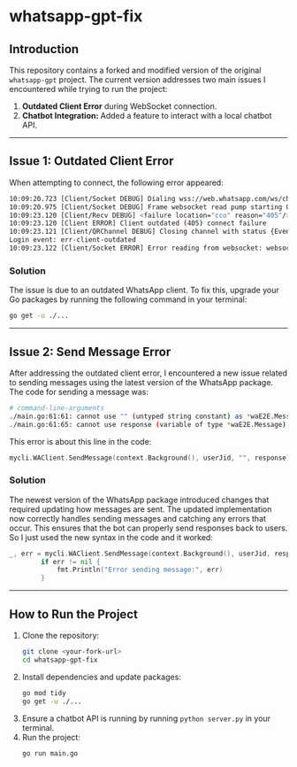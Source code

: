   # whatsapp-gpt-fix

## Introduction

This repository contains a forked and modified version of the original `whatsapp-gpt` project. The current version addresses two main issues I encountered while trying to run the project:

1. **Outdated Client Error** during WebSocket connection.
2. **Chatbot Integration:** Added a feature to interact with a local chatbot API.

---

## Issue 1: Outdated Client Error

When attempting to connect, the following error appeared:

```bash
10:09:20.723 [Client/Socket DEBUG] Dialing wss://web.whatsapp.com/ws/chat
10:09:20.975 [Client/Socket DEBUG] Frame websocket read pump starting 0x140001f24d0
10:09:23.120 [Client/Recv DEBUG] <failure location="cco" reason="405"/>
10:09:23.120 [Client ERROR] Client outdated (405) connect failure
10:09:23.121 [Client/QRChannel DEBUG] Closing channel with status {Event:err-client-outdated Error:<nil> Code: Timeout:0s}
Login event: err-client-outdated
10:09:23.122 [Client/Socket ERROR] Error reading from websocket: websocket: close 1006 (abnormal closure): unexpected EOF
```

### Solution

The issue is due to an outdated WhatsApp client. To fix this, upgrade your Go packages by running the following command in your terminal:

```bash
go get -u ./...
```

---

## Issue 2: Send Message Error

After addressing the outdated client error, I encountered a new issue related to sending messages using the latest version of the WhatsApp package. The code for sending a message was:

```bash
# command-line-arguments
./main.go:61:61: cannot use "" (untyped string constant) as *waE2E.Message value in argument to mycli.WAClient.SendMessage
./main.go:61:65: cannot use response (variable of type *waE2E.Message) as whatsmeow.SendRequestExtra value in argument to mycli.WAClient.SendMessage
```

This error is about this line in the code:
```go
mycli.WAClient.SendMessage(context.Background(), userJid, "", response)
```

### Solution

The newest version of the WhatsApp package introduced changes that required updating how messages are sent. The updated implementation now correctly handles sending messages and catching any errors that occur. This ensures that the bot can properly send responses back to users. So I just used the new syntax in the code and it worked:

```go
_, err = mycli.WAClient.SendMessage(context.Background(), userJid, response, whatsmeow.SendRequestExtra{})
        if err != nil {
            fmt.Println("Error sending message:", err)
        }
```
---

## How to Run the Project

1. Clone the repository:
    ```bash
    git clone <your-fork-url>
    cd whatsapp-gpt-fix
    ```
2. Install dependencies and update packages:
    ```bash
    go mod tidy
    go get -u ./...
    ```
3. Ensure a chatbot API is running by running `python server.py` in your terminal.
4. Run the project:
    ```bash
    go run main.go
    ```
